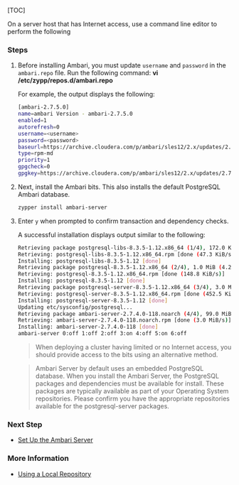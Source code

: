 [TOC]

On a server host that has Internet access, use a command line editor to perform the following

### Steps

1. Before installing Ambari, you must update `username` and `password` in the `ambari.repo` file. Run the following command: **vi /etc/zypp/repos.d/ambari.repo**

    For example, the output displays the following:
    
   ```bash
   [ambari-2.7.5.0]
   name=ambari Version - ambari-2.7.5.0
   enabled=1
   autorefresh=0
   username=<username>
   password=<password>
   baseurl=https://archive.cloudera.com/p/ambari/sles12/2.x/updates/2.7.5.0
   type=rpm-md
   priority=1
   gpgcheck=0
   gpgkey=https://archive.cloudera.com/p/ambari/sles12/2.x/updates/2.7.5.0/RPM-GPG-KEY/RPM-GPG-KEY-Jenkins
   ```

2. Next, install the Ambari bits. This also installs the default PostgreSQL Ambari database.

    ```bash
    zypper install ambari-server
    ```

3. Enter `y` when prompted to confirm transaction and dependency checks.

    A successful installation displays output similar to the following:
    
    ```bash
   Retrieving package postgresql-libs-8.3.5-1.12.x86_64 (1/4), 172.0 KiB (571.0 KiB unpacked)
   Retrieving: postgresql-libs-8.3.5-1.12.x86_64.rpm [done (47.3 KiB/s)]
   Installing: postgresql-libs-8.3.5-1.12 [done]
   Retrieving package postgresql-8.3.5-1.12.x86_64 (2/4), 1.0 MiB (4.2 MiB unpacked)
   Retrieving: postgresql-8.3.5-1.12.x86_64.rpm [done (148.8 KiB/s)]
   Installing: postgresql-8.3.5-1.12 [done]
   Retrieving package postgresql-server-8.3.5-1.12.x86_64 (3/4), 3.0 MiB (12.6 MiB unpacked)
   Retrieving: postgresql-server-8.3.5-1.12.x86_64.rpm [done (452.5 KiB/s)]
   Installing: postgresql-server-8.3.5-1.12 [done]
   Updating etc/sysconfig/postgresql...
   Retrieving package ambari-server-2.7.4.0-118.noarch (4/4), 99.0 MiB (126.3 MiB unpacked)
   Retrieving: ambari-server-2.7.4.0-118.noarch.rpm [done (3.0 MiB/s)]
   Installing: ambari-server-2.7.4.0-118 [done]
    ambari-server 0:off 1:off 2:off 3:on 4:off 5:on 6:off
    ```
    
    > When deploying a cluster having limited or no Internet access, you should provide access to the bits using an alternative method.
    
    > Ambari Server by default uses an embedded PostgreSQL database. When you install the Ambari Server, the PostgreSQL packages and dependencies must be available for install. These packages are typically available as part of your Operating System repositories. Please confirm you have the appropriate repositories available for the postgresql-server packages.

### Next Step

- [Set Up the Ambari Server]($SetUpTheAmbariServer)

### More Information

- [Using a Local Repository]($UsingALocalRepository)
